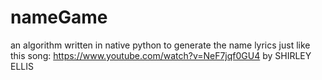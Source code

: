 # nameGame

an algorithm written in native python to generate the name lyrics just like this song: https://www.youtube.com/watch?v=NeF7jqf0GU4 by  SHIRLEY ELLIS
